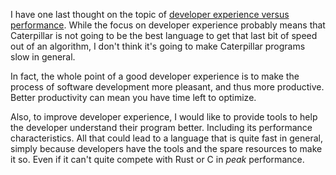 I have one last thought on the topic of
[developer experience versus performance](/daily/2024-09-01). While the focus on
developer experience probably means that Caterpillar is not going to be the best
language to get that last bit of speed out of an algorithm, I don't think it's
going to make Caterpillar programs slow in general.

In fact, the whole point of a good developer experience is to make the process
of software development more pleasant, and thus more productive. Better
productivity can mean you have time left to optimize.

Also, to improve developer experience, I would like to provide tools to help the
developer understand their program better. Including its performance
characteristics. All that could lead to a language that is quite fast in
general, simply because developers have the tools and the spare resources to
make it so. Even if it can't quite compete with Rust or C in _peak_ performance.
